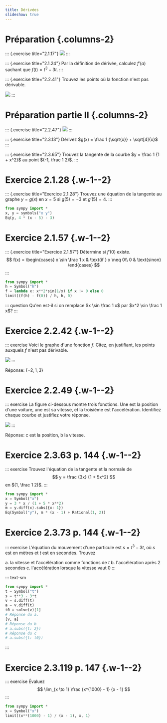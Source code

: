 ```yaml
---
title: Dérivées
slideshow: true
---
```


# Préparation {.columns-2}

::: {.exercise title="2.1.17"}
![](/images/exercises/2.1.17.png)
:::

::: {.exercise title="2.1.24"}
Par la définition de dérivée,
calculez $f'(a)$ sachant que $f(t) = t^3 - 3t$.
:::

::: {.exercise title="2.2.41"}
Trouvez les points où la fonction n'est pas dérivable.

![](/images/exercises/2.2.41.png)
:::

# Préparation partie II {.columns-2}

::: {.exercise title="2.2.47"}
![](/images/exercises/2.2.47.png)
:::

::: {.exercise title="2.3.13"}
Dérivez $g(x) = \frac 1 {\sqrt{x}} + \sqrt[4]{x}$
:::

::: {.exercise title="2.3.65"}
Trouvez la tangente de la courbe $y = \frac 1 {1 + x^2}$ au point $(-1, \frac 1 2)$.
:::

# Exercice 2.1.28 {.w-1--2}

::: {.exercise title="Exercice 2.1.28"}
Trouvez une équation de la tangente au graphe $y = g(x)$ en $x = 5$ si $g(5) = -3$ et $g'(5) = 4$.
:::

~~~ python {.eval}
from sympy import *
x, y = symbols("x y")
Eq(y, 4 * (x - 5) - 3)
~~~

# Exercice 2.1.57 {.w-1--2}

::: {.exercice title="Exercice 2.1.57"}
Détermine si $f'(0)$ existe.
$$
f(x) = \begin{cases}
x \sin \frac 1 x & \text{if } x \neq 0\\
0 & \text{sinon}
\end{cases}
$$
:::

~~~ python {.run}
from sympy import *
h = Symbol("h")
f = lambda x: x**2*sin(1/x) if x != 0 else 0
limit((f(h) - f(0)) / h, h, 0)
~~~

::: question
Qu'en est-il si on remplace $x \sin \frac 1 x$ par $x^2 \sin \frac 1 x$?
:::

# Exercice 2.2.42 {.w-1--2}

::: exercise
Voici le graphe d'une fonction $f$.
Citez, en justifiant, les points auxquels $f$ n'est pas dérivable.

![](/images/exercises/2.2.42.png)
:::

Réponse: $\{-2, 1, 3\}$

# Exercice 2.2.49 {.w-1--2}

::: exercise
La figure ci-dessous montre trois fonctions.
Une est la position d'une voiture,
une est sa vitesse, et la troisième est l'accélération.
Identifiez chaque courbe et justifiez votre réponse.

![](/images/exercises/2.2.49.png)
:::

Réponse: c est la position, b la vitesse.

# Exercice 2.3.63 p. 144 {.w-1--2}

::: exercise
Trouvez l'équation de la tangente et la normale de
$$
y = \frac {3x} {1 + 5x^2}
$$
en $(1, \frac 1 2)$.
:::

~~~ python {.run}
from sympy import *
x = Symbol("x")
y = 3 * x / (1 + 5 * x**2)
m = y.diff(x).subs({x: 1})
Eq(Symbol("y"), m * (x - 1) + Rational(1, 2))
~~~

# Exercice 2.3.73 p. 144 {.w-1--2}

::: exercise
L'équation du mouvement d'une particule est $s = t^3 - 3t$,
où $s$ est en mètres et $t$ est en secondes.
Trouvez

a. la vitesse et l'accélération comme fonctions de $t$
b. l'accélération après $2$ secondes
c. l'accélération lorsque la vitesse vaut $0$
:::

::: text-sm
~~~ python {.run}
from sympy import *
t = Symbol("t")
s = t**3 - 3*t
v = s.diff(t)
a = v.diff(t)
t0 = solve(v)[1]
# Réponse du a.
[v, a]
# Réponse du b
# a.subs({t: 2})
# Réponse du c
# a.subs({t: t0})
~~~
:::

# Exercice 2.3.119 p. 147 {.w-1--2}

::: exercise
Évaluez
$$
\lim_{x \to 1} \frac {x^{1000} - 1} {x - 1}
$$
:::

~~~ python {.run}
from sympy import *
x = Symbol("x")
limit((x**(1000) - 1) / (x - 1), x, 1)
~~~